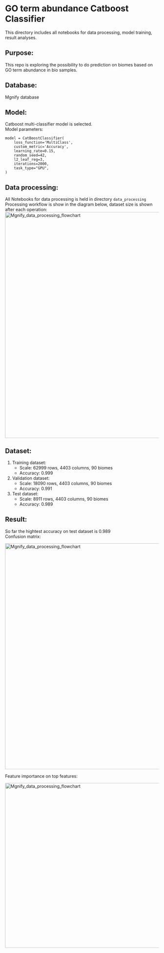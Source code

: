 # GO term abundance Catboost Classifier <br/>
This directory includes all notebooks for data processing, model training, result analyses.<br/>
## Purpose:<br/>
This repo is exploring the possibility to do prediction on biomes based on GO term abundance in bio samples. 
## Database:
Mgnify database
## Model:<br/>
Catboost multi-classifier model is selected.<br/>
Model parameters:
```
model = CatBoostClassifier(
    loss_function='MultiClass',
    custom_metric='Accuracy',
    learning_rate=0.15,
    random_seed=42,
    l2_leaf_reg=3,
    iterations=2000,
    task_type="GPU",
)
```  
## Data processing:<br/>
All Notebooks for data processing is held in directory `data_processing`<br/>
Processing workflow is show in the diagram below, dataset size is shown after each operation:
<img width="740" alt="Mgnify_data_processing_flowchart" src="https://user-images.githubusercontent.com/51136218/122092190-a41da100-cdd7-11eb-926f-3627c3c6a01a.png">

## Dataset:<br/>
1. Training dataset:
    - Scale: 62999 rows,  4403 columns, 90 biomes
    - Accuracy: 0.999
3. Validation dataset:
   - Scale: 18090 rows, 4403 columns, 90 biomes
   - Accuracy: 0.991
5. Test dataset:
   - Scale: 8911 rows, 4403 columns, 90 biomes
   - Accuracy: 0.989
## Result:<br/>
So far the hightest accuracy on test dataset is 0.989<br/>
Confusion matrix:<br/>

<img width="740" alt="Mgnify_data_processing_flowchart" src="https://user-images.githubusercontent.com/51136218/122092370-d7f8c680-cdd7-11eb-906c-b4d9df61fc74.png">

Feature importance on top features:<br/>

<img width="540" alt="Mgnify_data_processing_flowchart" src="https://user-images.githubusercontent.com/51136218/122094583-548ca480-cdda-11eb-8a14-6d74cd18e814.png">



